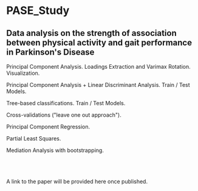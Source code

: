 # PASE_Study
## Data analysis on the strength of association between physical activity and gait performance in Parkinson's Disease



Principal Component Analysis. Loadings Extraction and Varimax Rotation. Visualization.

Principal Component Analysis + Linear Discriminant Analysis. Train / Test Models.

Tree-based classifications. Train / Test Models.

Cross-validations ("leave one out approach").

Principal Component Regression.

Partial Least Squares.

Mediation Analysis with bootstrapping.


\
\
\
A link to the paper will be provided here once published.
